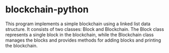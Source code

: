# blockchain-python
This program implements a simple blockchain using a linked list data structure. It consists of two classes: Block and Blockchain. The Block class represents a single block in the blockchain, while the Blockchain class manages the blocks and provides methods for adding blocks and printing the blockchain.
